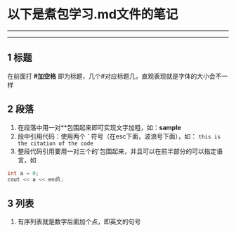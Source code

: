 # 以下是煮包学习.md文件的笔记
***
***
## 1 标题
在前面打 **#加空格** 即为标题，几个#对应标题几，直观表现就是字体的大小会不一样
## 2 段落
1. 在段落中用一对**包围起来即可实现文字加粗，如：**sample**
2. 段中引用代码：使用两个 **\`** 符号（在esc下面，波浪号下面），如：  `this is the citation of the code`
3. 整段代码引用要用一对三个的\`包围起来，并且可以在前半部分的可以指定语言，如
```c++
int a = 0;
cout << a << endl;
```
## 3 列表
1. 有序列表就是数字后面加个点，即英文的句号
